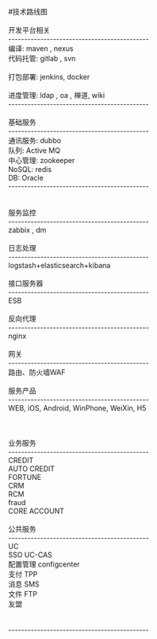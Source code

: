 #技术路线图
<br>
<br>开发平台相关
<br>--------------------------------------------
<br>编译: maven , nexus
<br>代码托管: gitlab , svn                  
<br>打包部署: jenkins, docker                 
<br>进度管理: ldap , oa , 禅道, wiki
<br>--------------------------------------------
<br>
<br>基础服务
<br>--------------------------------------------
<br>通讯服务: dubbo
<br>队列: Active MQ
<br>中心管理: zookeeper
<br>NoSQL: redis
<br>DB: Oracle
<br>--------------------------------------------
<br>
<br>
<br>服务监控
<br>--------------------------------------------
<br>zabbix , dm
<br>
<br>日志处理
<br>--------------------------------------------
<br>logstash+elasticsearch+kibana
<br>
<br>接口服务器
<br>--------------------------------------------
<br>ESB 
<br>
<br>反向代理
<br>--------------------------------------------
<br>nginx
<br>
<br>网关
<br>--------------------------------------------
<br>路由、防火墙WAF
<br>
<br>服务产品
<br>--------------------------------------------
<br>WEB, iOS, Android, WinPhone, WeiXin, H5
<br>
<br>
<br>
<br>业务服务
<br>--------------------------------------------
<br>CREDIT
<br>AUTO CREDIT
<br>FORTUNE
<br>CRM
<br>RCM
<br>fraud
<br>CORE ACCOUNT
<br>
<br>公共服务
<br>--------------------------------------------
<br>UC
<br>SSO UC-CAS
<br>配置管理 configcenter
<br>支付 TPP
<br>消息 SMS
<br>文件 FTP
<br>友盟
<br>
<br>
<br>--------------------------------------------
<br>
<br>
<br>
<br>
<br>
<br>
<br>
<br>
<br>
<br>
<br>
<br>
<br>
<br>
<br>
